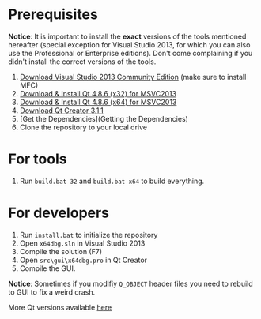 # Prerequisites

**Notice**: It is important to install the **exact** versions of the tools mentioned hereafter (special exception for Visual Studio 2013, for which you can also use the Professional or Enterprise editions). Don't come complaining if you didn't install the correct versions of the tools.

1. [Download Visual Studio 2013 Community Edition](https://www.visualstudio.com/products/visual-studio-community-vs) (make sure to install MFC)
2. [Download & Install Qt 4.8.6 (x32) for MSVC2013](http://sourceforge.net/projects/qt64ng/files/qt/x86/4.8.6/msvc2013/qt-4.8.6-x86-msvc2013.exe/download)
3. [Download & Install Qt 4.8.6 (x64) for MSVC2013](http://sourceforge.net/projects/qt64ng/files/qt/x86-64/4.8.6/msvc2013/qt-4.8.6-x64-msvc2013.exe/download)
4. [Download Qt Creator 3.1.1](http://download.qt-project.org/official_releases/qtcreator/3.1/3.1.1/qt-creator-opensource-windows-x86-3.1.1.exe)
5. [Get the Dependencies](Getting the Dependencies)
6. Clone the repository to your local drive

# For tools

1. Run `build.bat 32` and `build.bat x64` to build everything.

# For developers

1. Run `install.bat` to initialize the repository
2. Open `x64dbg.sln` in Visual Studio 2013
3. Compile the solution (F7)
4. Open `src\gui\x64dbg.pro` in Qt Creator
5. Compile the GUI.

**Notice**: Sometimes if you modifiy `Q_OBJECT` header files you need to rebuild to GUI to fix a weird crash.

More Qt versions available [here](https://sourceforge.net/projects/qt64ng/files)